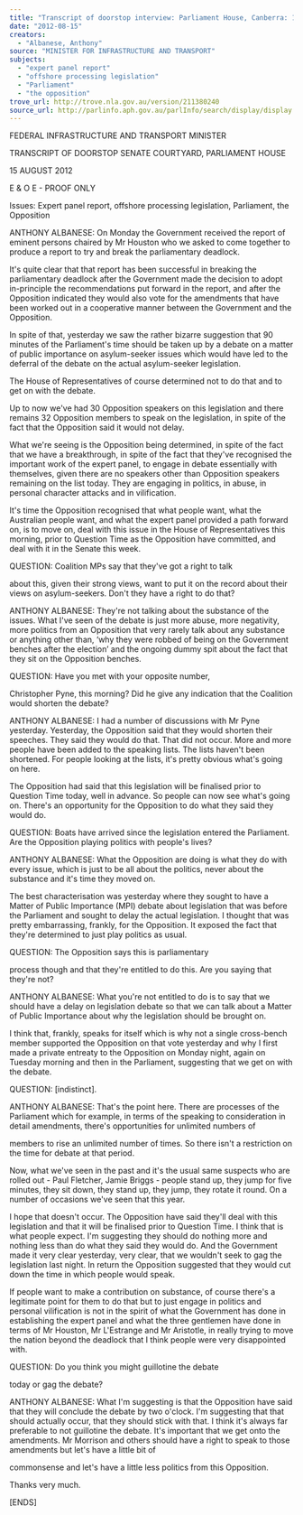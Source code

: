 ```yaml
---
title: "Transcript of doorstop interview: Parliament House, Canberra: 15 August 2012: expert panel report; offshore processing legislation; Parliament; the opposition"
date: "2012-08-15"
creators:
  - "Albanese, Anthony"
source: "MINISTER FOR INFRASTRUCTURE AND TRANSPORT"
subjects:
  - "expert panel report"
  - "offshore processing legislation"
  - "Parliament"
  - "the opposition"
trove_url: http://trove.nla.gov.au/version/211380240
source_url: http://parlinfo.aph.gov.au/parlInfo/search/display/display.w3p;query=Id%3A%22media/pressrel/1849794%22
---
```


 FEDERAL INFRASTRUCTURE AND  TRANSPORT MINISTER   

 

 TRANSCRIPT OF DOORSTOP  SENATE COURTYARD, PARLIAMENT HOUSE    

 15 AUGUST 2012 

 

 E & O E - PROOF ONLY   

 Issues:     Expert panel report, offshore processing legislation, Parliament,  the Opposition   

 ANTHONY ALBANESE:       On Monday the Government received the report of  eminent persons chaired by Mr Houston who we  asked to come together to produce a report to try  and break the parliamentary deadlock. 

 

 It's quite clear that that report has been successful  in breaking the parliamentary deadlock after the  Government made the decision to adopt in-principle the recommendations put forward in the  report, and after the Opposition indicated they  would also vote for the amendments that have  been worked out in a cooperative manner between  the Government and the Opposition.   

 In spite of that, yesterday we saw the rather bizarre  suggestion that 90 minutes of the Parliament's time  should be taken up by a debate on a matter of  public importance on asylum-seeker issues which  would have led to the deferral of the debate on the  actual asylum-seeker legislation.   

 The House of Representatives of course  determined not to do that and to get on with the  debate.  

 

 Up to now we've had 30 Opposition speakers on  this legislation and there remains 32 Opposition  members to speak on the legislation, in spite of the  fact that the Opposition said it would not delay.    

 What we're seeing is the Opposition being  determined, in spite of the fact that we have a  breakthrough, in spite of the fact that they've  recognised the important work of the expert panel,  to engage in debate essentially with themselves,  given there are no speakers other than Opposition  speakers remaining on the list today. They are  engaging in politics, in abuse, in personal character  attacks and in vilification. 

 

 It's time the Opposition recognised that what  people want, what the Australian people want, and  what the expert panel provided a path forward on,  is to move on, deal with this issue in the House of  Representatives this morning, prior to Question  Time as the Opposition have committed, and deal  with it in the Senate this week. 

 

 QUESTION:                              Coalition MPs say that they've got a right to talk 

 about this, given their strong views, want to put it  on the record about their views on asylum-seekers.  Don't they have a right to do that? 

 

 ANTHONY ALBANESE:       They're not talking about the substance of the  issues. What I've seen of the debate is just more  abuse, more negativity, more politics from an  Opposition that very rarely talk about any  substance or anything other than, ‘why they were  robbed of being on the Government benches after  the election’ and the ongoing dummy spit about the  fact that they sit on the Opposition benches. 

 

 QUESTION:                              Have you met with your opposite number, 

 Christopher Pyne, this morning? Did he give any  indication that the Coalition would shorten the  debate? 

 

 ANTHONY ALBANESE:       I had a number of discussions with Mr Pyne  yesterday. Yesterday, the Opposition said that they  would shorten their speeches. They said they  would do that. That did not occur. More and more  people have been added to the speaking lists. The  lists haven't been shortened. For people looking at  the lists, it's pretty obvious what's going on here.  

 

 The Opposition had said that this legislation will be  finalised prior to Question Time today, well in  advance. So people can now see what's going on.  There's an opportunity for the Opposition to do  what they said they would do. 

 

 QUESTION:                              Boats have arrived since the legislation entered  the Parliament. Are the Opposition playing politics  with people's lives? 

 

 ANTHONY ALBANESE:       What the Opposition are doing is what they do with  every issue, which is just to be all about the politics,  never about the substance and it's time they moved  on.  

 

 The best characterisation was yesterday where  they sought to have a Matter of Public Importance  (MPI) debate about legislation that was before the  Parliament and sought to delay the actual  legislation. I thought that was pretty embarrassing,  frankly, for the Opposition. It exposed the fact that  they're determined to just play politics as usual.   

 QUESTION:                              The Opposition says this is parliamentary 

 process though and that they're entitled to do this.  Are you saying that they're not? 

 

 ANTHONY ALBANESE:       What you're not entitled to do is to say that we  should have a delay on legislation debate so that  we can talk about a Matter of Public Importance  about why the legislation should be brought on. 

 

 I think that, frankly, speaks for itself which is why  not a single cross-bench member supported the  Opposition on that vote yesterday and why I first  made a private entreaty to the Opposition on  Monday night, again on Tuesday morning and then  in the Parliament, suggesting that we get on with  the debate. 

 

 QUESTION:                              [indistinct]. 

 

 ANTHONY ALBANESE:       That's the point here. There are processes of the  Parliament which for example, in terms of the  speaking to consideration in detail amendments,  there's opportunities for unlimited numbers of 

 members to rise an unlimited number of times. So  there isn't a restriction on the time for debate at that  period. 

 

 Now, what we've seen in the past and it's the usual  same suspects who are rolled out - Paul Fletcher,  Jamie Briggs - people stand up, they jump for five  minutes, they sit down, they stand up, they jump,  they rotate it round. On a number of occasions  we've seen that this year. 

 

 I hope that doesn't occur. The Opposition have said  they'll deal with this legislation and that it will be  finalised prior to Question Time. I think that is what  people expect. I'm suggesting they should do  nothing more and nothing less than do what they  said they would do.  And the Government made it very clear yesterday,  very clear, that we wouldn't seek to gag the  legislation last night. In return the Opposition  suggested that they would cut down the time in  which people would speak.    

 If people want to make a contribution on substance,  of course there's a legitimate point for them to do  that but to just engage in politics and personal  vilification is not in the spirit of what the  Government has done in establishing the expert  panel and what the three gentlemen have done in  terms of Mr Houston, Mr L'Estrange and Mr  Aristotle, in really trying to move the nation beyond  the deadlock that I think people were very  disappointed with. 

 

 QUESTION:                              Do you think you might guillotine the debate 

 today or gag the debate? 

 

 ANTHONY ALBANESE:       What I'm suggesting is that the Opposition have  said that they will conclude the debate by two  o'clock. I'm suggesting that that should actually  occur, that they should stick with that. I think it's  always far preferable to not guillotine the debate.  It's important that we get onto the amendments. Mr  Morrison and others should have a right to speak to  those amendments but let's have a little bit of 

 commonsense and let's have a little less politics  from this Opposition.    

 Thanks very much.   

 [ENDS] 

 

